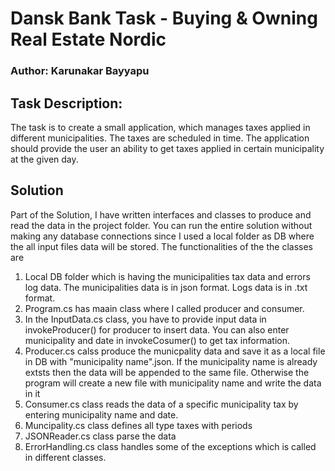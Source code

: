 # Dansk Bank Task - Buying & Owning Real Estate Nordic

### Author: Karunakar Bayyapu 

## Task Description: 
The task is to create a small application, which manages taxes applied in different municipalities. The
taxes are scheduled in time. The application should provide the user an ability to get taxes applied in
certain municipality at the given day.

## Solution
Part of the Solution, I have written interfaces and classes to produce and read the data in the project folder. You can run the entire
solution without making any database connections since I used a local folder as DB where the all input files data will be stored. The functionalities of the the classes are

1. Local DB folder which is having the municipalities tax data and errors log data. The municipalities data is in json format. Logs data is in .txt format.
2. Program.cs has maain class where I called producer and consumer.
3. In the InputData.cs class, you have to provide input data in invokeProducer() for producer to insert data. 
    You can also enter municipality and date in invokeCosumer() to get tax information.
4. Producer.cs calss produce the municpality data and save it as a local file in DB with "municipality name".json.
If the municipality name is already extsts then the data will be appended to the same file. Otherwise the program will create a new file with municipality name and write the data in it
5. Consumer.cs class reads the data of a specific municipality tax by entering municipality name and date.
6. Muncipality.cs class defines all type taxes with periods
7. JSONReader.cs class parse the data
8. ErrorHandling.cs class handles some of the exceptions which is called in different classes.





